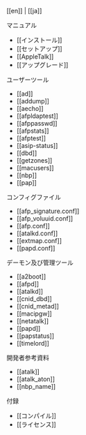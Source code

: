 [[en]] | [[ja]]

マニュアル

* [[インストール]]
* [[セットアップ]]
* [[AppleTalk]]
* [[アップグレード]]

ユーザーツール

* [[ad]]
* [[addump]]
* [[aecho]]
* [[afpldaptest]]
* [[afppasswd]]
* [[afpstats]]
* [[afptest]]
* [[asip-status]]
* [[dbd]]
* [[getzones]]
* [[macusers]]
* [[nbp]]
* [[pap]]

コンフィグファイル

* [[afp_signature.conf]]
* [[afp_voluuid.conf]]
* [[afp.conf]]
* [[atalkd.conf]]
* [[extmap.conf]]
* [[papd.conf]]

デーモン及び管理ツール

* [[a2boot]]
* [[afpd]]
* [[atalkd]]
* [[cnid_dbd]]
* [[cnid_metad]]
* [[macipgw]]
* [[netatalk]]
* [[papd]]
* [[papstatus]]
* [[timelord]]

開発者参考資料

* [[atalk]]
* [[atalk_aton]]
* [[nbp_name]]

付録

* [[コンパイル]]
* [[ライセンス]]
